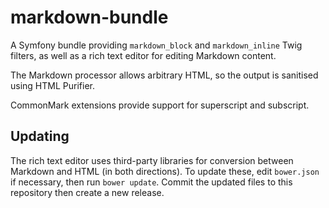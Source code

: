 # markdown-bundle

A Symfony bundle providing `markdown_block` and `markdown_inline` Twig filters, as well as a rich text editor for editing Markdown content.

The Markdown processor allows arbitrary HTML, so the output is sanitised using HTML Purifier.

CommonMark extensions provide support for superscript and subscript.

## Updating

The rich text editor uses third-party libraries for conversion between Markdown and HTML (in both directions). To update these, edit `bower.json` if necessary, then run `bower update`. Commit the updated files to this repository then create a new release.
